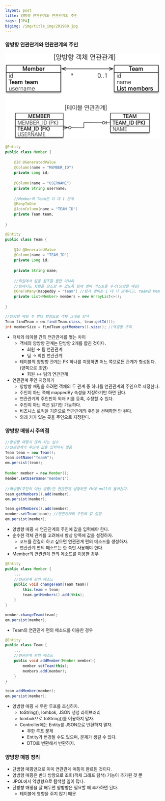 ```yaml
---
layout: post
title: 양방향 연관관계와 연관관계의 주인
tags: [JPA]
bigimg: /img/title_img/201908.jpg
---
```


### 양방향 연관관계와 연관관계의 주인

![양방향 매핑](/img/post_img/JPA-2019-08-12-1.png)

```java
@Entity
public class Member {

    @Id @GeneratedValue
    @Column(name = "MEMBER_ID")
    private Long id;

    @Column(name = "USERNAME")
    private String username;

    //Member와 Team은 다 대 1 관계
    @ManyToOne
    @JoinColumn(name = "TEAM_ID")
    private Team team;

}
```
```java
@Entity
public class Team {

    @Id @GeneratedValue
    @Column(name = "TEAM_ID")
    private Long id;

    private String name;

    //회원에서 팀을 참조할 뿐만 아니라
    //팀에서도 회원을 참조할 수 있도록 팀에 멤버 리스트를 추가(양방향 매핑)
    @OneToMany(mappedBy = "team") //팀과 멤버는 1 대 다 관계이고, team은 Member의 team 변수로 매핑되어 있음을 설정
    private List<Member> members = new ArrayList<>();

}
```
```java
//양방향 매핑 후 반대 방향으로 객체 그래프 탐색
Team findTeam = em.find(Team.class, team.getId());
int memberSize = findTeam.getMembers().size(); //역방향 조회
```
* 객체와 테이블 간의 연관관계를 맺는 차이
    * 객체의 양방향 관계는 단방향 2개를 합친 것이다.
        * 회원 → 팀 연관관계 
        * 팀 → 회원 연관관계
    * 테이블의 양방향 관계는 FK 하나를 지정하면 어느 쪽으로든 관계가 형성된다.(양쪽으로 조인)
        * 회원 ↔ 팀의 연관관계
* 연관관계 주인 지정하기
    * 양방향 매핑을 하려면 객체의 두 관계 중 하나를 연관관계의 주인으로 지정한다.
    * 주인이 아닌 쪽에 mappedBy 속성을 지정하기만 하면 된다.
    * 연관관계의 주인만이 외래 키를 등록, 수정할 수 있다.
    * 주인이 아닌 쪽은 읽기만 가능하다.
    * 비즈니스 로직을 기준으로 연관관계의 주인을 선택하면 안 된다.
    * 외래 키가 있는 곳을 주인으로 지정한다.

### 양방향 매핑시 주의점

```java
//양방향 매핑시 많이 하는 실수
//연관관계의 주인에 값을 입력하지 않음
Team team = new Team();
team.setName("TeamA");
em.persist(team);

Member member = new Member();
member.setUsername("member1");

//역방향(주인이 아닌 방향)만 연관관계 설정하면 fk에 null이 들어간다.
team.getMembers().add(member);
em.persist(member);
```
```java
team.getMembers().add(member);
member.setTeam(team); //연관관계의 주인에 값 설정
em.persist(member);
```
* 양방향 매핑 시 연관관계의 주인에 값을 입력해야 한다.
* 순수한 객체 관계를 고려해서 항상 양쪽에 값을 설정하자.
    * 코드를 간결히 하고 싶으면 연관관계 편의 메소드를 생성하자.
    * 연관관계 편의 메소드는 한 쪽만 사용해야 한다.
* Member의 연관관계 편의 메소드를 이용한 경우

```java
@Entity
public class Member {
    ...
    //연관관계 편의 메소드
    public void changeTeam(Team team){
        this.team = team;
        team.getMembers().add(this);
    }
}
```
```java
member.changeTeam(team);
em.persist(member);
```

* Team의 연관관계 편의 메소드를 이용한 경우

```java
@Entity
public class Team {
    ...
    //연관관계 편의 메소드
    public void addMember(Member member){
        member.setTeam(this);
        members.add(member);
    }
}
```
```java
team.addMember(member);
em.persist(member);
```
* 양방향 매핑 시 무한 루프를 조심하자.
    * toString(), lombok, JSON 생성 라이브러리
    * lombok으로 toString()를 이용하지 말자.
    * Controller에는 Entity를 JSON으로 반환하지 말자.
        * 무한 루프 문제
        * Entity가 변경될 수도 있으며, 문제가 생길 수 있다.
        * DTO로 변환해서 반환하자.

### 양방향 매핑 정리
* 단방향 매핑만으로 이미 연관관계 매핑이 완료된 것이다.
* 양방향 매핑은 반대 방향으로 조회(객체 그래프 탐색) 기능이 추가된 것 뿐
* JPQL에서 역방향으로 탐색할 일이 많다.
* 단방향 매핑을 잘 해두면 양방향은 필요할 때 추가하면 된다.
    * 테이블에 영향을 주지 않기 때문